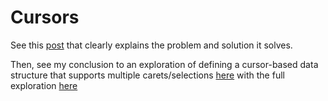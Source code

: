 # Cursors

See this [post](https://cs-syd.eu/posts/2018-10-28-cursor-list) that clearly explains the problem and solution it solves.

Then, see my conclusion to an exploration of defining a cursor-based data structure that supports multiple carets/selections [here](https://gist.github.com/JordanMartinez/526c5b09b33ffe97932d7990b0470043#file-multi-caret-selection-textcontent-purs-L381) with the full exploration [here](https://gist.github.com/JordanMartinez/526c5b09b33ffe97932d7990b0470043)
